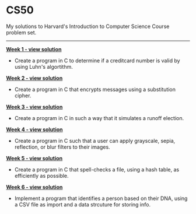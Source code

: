 # CS50
My solutions to Harvard's Introduction to Computer Science Course problem set.

<hr/>

**[Week 1 - view solution](https://github.com/sanderdebr/CS50/tree/master/pset1)**
- Create a program in C to determine if a creditcard number is valid by using Luhn's algortithm.

**[Week 2 - view solution](https://github.com/sanderdebr/CS50/tree/master/pset2)**
- Create a program in C that encrypts messages using a substitution cipher.

**[Week 3 - view solution](https://github.com/sanderdebr/CS50/tree/master/pset3)**
- Create a program in C in such a way that it simulates a runoff election.

**[Week 4 - view solution](https://github.com/sanderdebr/CS50/tree/master/pset4)**
- Create a program in C such that a user can apply grayscale, sepia, reflection, or blur filters to their images.

**[Week 5 - view solution](https://github.com/sanderdebr/CS50/tree/master/pset5/speller)**
- Create a program in C that spell-checks a file, using a hash table, as efficiently as possible.

**[Week 6 - view solution](https://github.com/sanderdebr/CS50/tree/master/pset6/)**
- Implement a program that identifies a person based on their DNA, using a CSV file as import and a data strcuture for storing info.
